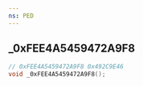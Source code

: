```yaml
---
ns: PED
---
```

## _0xFEE4A5459472A9F8

```c
// 0xFEE4A5459472A9F8 0x492C9E46
void _0xFEE4A5459472A9F8();
```

